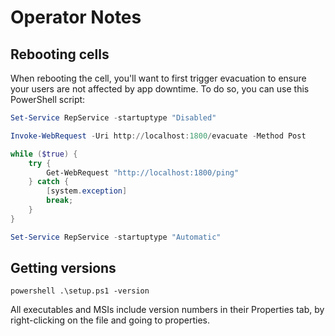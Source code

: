 # Operator Notes

## Rebooting cells

When rebooting the cell, you'll want to first trigger evacuation to ensure your users are not affected by app downtime.
To do so, you can use this PowerShell script:

```powershell
Set-Service RepService -startuptype "Disabled"

Invoke-WebRequest -Uri http://localhost:1800/evacuate -Method Post

while ($true) {
    try {
        Get-WebRequest "http://localhost:1800/ping"
    } catch {
        [system.exception]
        break;
    }
}

Set-Service RepService -startuptype "Automatic"
```

## Getting versions

```
powershell .\setup.ps1 -version
```

All executables and MSIs include version numbers in their Properties tab, by right-clicking on the file and going to properties.
